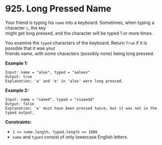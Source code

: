 # 925. Long Pressed Name

Your friend is typing his `name` into a keyboard. Sometimes, when typing a character `c`, the key  
might get long pressed, and the character will be typed 1 or more times.

You examine the `typed` characters of the keyboard. Return `True` if it is possible that it was your  
friends name, with some characters (possibly none) being long pressed.

**Example 1:**

    Input: name = "alex", typed = "aaleex"
    Output: true
    Explanation: 'a' and 'e' in 'alex' were long pressed.

**Example 2:**

    Input: name = "saeed", typed = "ssaaedd"
    Output: false
    Explanation: 'e' must have been pressed twice, but it was not in the typed output.

**Constraints:**

- `1 <= name.length, typed.length <= 1000`
- `name` and `typed` consist of only lowercase English letters.
